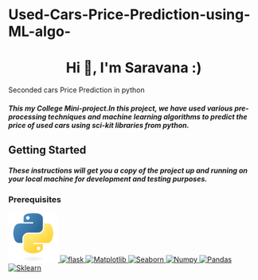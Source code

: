 # Used-Cars-Price-Prediction-using-ML-algo-  
<h1 align="center">Hi 👋, I'm Saravana :)</h1>
Seconded cars Price Prediction in python
<h5>This my College Mini-project.In this project, we have used various pre-processing techniques and machine learning algorithms to predict the price of used cars using sci-kit libraries from python.</h5>
<h2>Getting Started</h2>
<h5>These instructions will get you a copy of the project up and running on your local machine for development and testing purposes.</h5>
<h3>Prerequisites</h3>
<p><a href="https://www.python.org" target="_blank"> <img src="https://raw.githubusercontent.com/devicons/devicon/master/icons/python/python-original.svg" alt="python" width="100" height="100"/> </a><a href="https://flask.palletsprojects.com/" target="_blank"> <img src="https://www.vectorlogo.zone/logos/pocoo_flask/pocoo_flask-icon.svg" alt="flask" width="100" height="100"/> </a><a href="https://matplotlib.org/" target="_blank"> <img src="https://upload.wikimedia.org/wikipedia/en/thumb/5/56/Matplotlib_logo.svg/300px-Matplotlib_logo.svg.png" alt="Matplotlib" width="100" height="100"/> </a><a href="https://seaborn.pydata.org/" target="_blank"> <img src="https://th.bing.com/th/id/Red7229326a983738fb15fe5d5d30b1c9?rik=VfmyKBkkdyo7uA&riu=http%3a%2f%2fmma.prnewswire.com%2fmedia%2f552677%2fSEABORN_LOGO.jpg&ehk=VbDVFvXrWAYKgVtmPBzshnkTcQumKpOnoBkQRA289c4%3d&risl=&pid=ImgRaw" alt="Seaborn" width="100" height="100"/> </a>
<a href="https://numpy.org/" target="_blank"> <img src="https://upload.wikimedia.org/wikipedia/commons/thumb/1/1a/NumPy_logo.svg/1200px-NumPy_logo.svg.png" alt="Numpy" width="100" height="100"/> </a>
<a href="https://pandas.pydata.org/" target="_blank"> <img src="https://codergeek.io/wp-content/uploads/2020/07/Python-Pandas-logo-min.png" alt="Pandas" width="100" height="100"/> </a>
<a href="https://scikit-learn.org/stable/index.html" target="_blank"> <img src="https://upload.wikimedia.org/wikipedia/commons/thumb/0/05/Scikit_learn_logo_small.svg/1200px-Scikit_learn_logo_small.svg.png" alt="Sklearn" width="100" height="100"/> </a>




  
